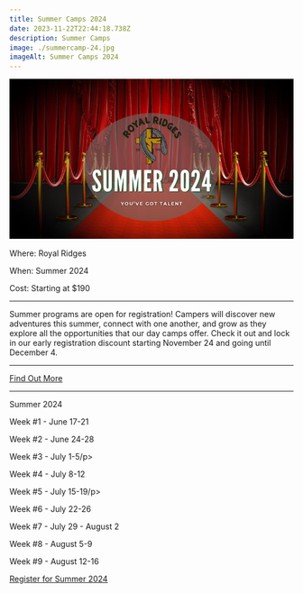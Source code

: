 ```yaml
---
title: Summer Camps 2024
date: 2023-11-22T22:44:18.738Z
description: Summer Camps
image: ./summercamp-24.jpg
imageAlt: Summer Camps 2024
---
```

![Summer 2024](summercamp-24.jpg "Summer Camps 2024")

<div className="text-center">
<p className="my-2"><span className="font-semibold">Where:&nbsp;</span>Royal Ridges</p>
<p className="mb-2"><span className="font-semibold">When:&nbsp;</span>Summer 2024 </p>
<p className="mb-2"><span className="font-semibold">Cost:&nbsp;</span>Starting at $190</p> 
<hr />
</div>

<p className="my-4">Summer programs are open for registration! Campers will discover new adventures this summer, connect with one another, and grow as they explore all the opportunities that our day camps offer. Check it out and lock in our early registration discount starting November 24 and going until December 4.</p>
<hr />

<div className='text-center mt-4'>
    <a 
        href='https://royalridges.org/registration'
        className='text-green-200 hover:text-indigo-400 hover:underline font-cursive text-2xl'
        target='_blank' 
        rel='noopener noreferrer'
    >Find Out More</a>
</div>

<hr />

<div className="text-center mt-4">
<p className="font-semibold underline text-xl">Summer 2024</p>
<p className="font-semibold">Week #1 - June 17-21</p>

<p className="font-semibold">Week #2 - June 24-28</p>

<p className="font-semibold">Week #3 - July 1-5/p>

<p className="font-semibold">Week #4 - July 8-12</p>

<p className="font-semibold">Week #5 - July 15-19/p>

<p className="font-semibold">Week #6 - July 22-26</p>

<p className="font-semibold">Week #7 - July 29 - August 2</p>

<p className="font-semibold">Week #8 - August 5-9</p>

<p className="font-semibold">Week #9 - August 12-16</p>
</div>

<div className='text-center mt-4'>
    <a 
        href='https://www.ultracamp.com/clientlogin.aspx?idCamp=1145&campCode=151'
        className='text-green-200 hover:text-indigo-400 hover:underline font-cursive text-2xl'
        target='_blank' 
        rel='noopener noreferrer'
    >Register for Summer 2024</a>
</div>